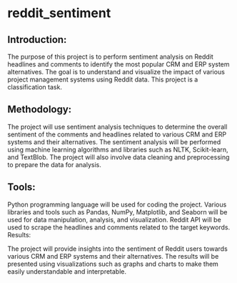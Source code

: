 # reddit_sentiment
## Introduction:

The purpose of this project is to perform sentiment analysis on Reddit headlines and comments to identify the most popular CRM and ERP system alternatives.
The goal is to understand and visualize the impact of various project management systems using Reddit data.
This project is a classification task.

## Methodology:

The project will use sentiment analysis techniques to determine the overall sentiment of the comments and headlines related to various CRM and ERP systems and their alternatives.
The sentiment analysis will be performed using machine learning algorithms and libraries such as NLTK, Scikit-learn, and TextBlob.
The project will also involve data cleaning and preprocessing to prepare the data for analysis.

## Tools:

Python programming language will be used for coding the project.
Various libraries and tools such as Pandas, NumPy, Matplotlib, and Seaborn will be used for data manipulation, analysis, and visualization.
Reddit API will be used to scrape the headlines and comments related to the target keywords.
Results:

The project will provide insights into the sentiment of Reddit users towards various CRM and ERP systems and their alternatives.
The results will be presented using visualizations such as graphs and charts to make them easily understandable and interpretable.
